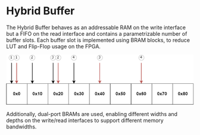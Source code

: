# Hybrid Buffer

The Hybrid Buffer behaves as an addressable RAM on the write interface but a FIFO on the read interface and contains a parametrizable number of buffer slots. Each buffer slot is implemented using BRAM blocks, to reduce LUT and Flip-Flop usage on the FPGA.

![Hybrid Buffer](https://raw.githubusercontent.com/DeepWok/mase/main/machop/sphinx_docs/source/imgs/hardware/bram_fifo.png)

Additionally, dual-port BRAMs are used, enabling different widths and depths on the write/read interfaces to support different memory bandwidths.